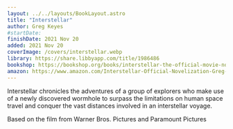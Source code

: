 ```yaml
---
layout: ../../layouts/BookLayout.astro
title: "Interstellar"
author: Greg Keyes
#startDate:
finishDate: 2021 Nov 20
added: 2021 Nov 20
coverImage: /covers/interstellar.webp
library: https://share.libbyapp.com/title/1986486
bookshop: https://bookshop.org/books/interstellar-the-official-movie-novelization/9781783293698
amazon: https://www.amazon.com/Interstellar-Official-Novelization-Greg-Keyes/dp/1783293691/
---
```


Interstellar chronicles the adventures of a group of explorers who make use of a newly discovered wormhole to surpass the limitations on human space travel and conquer the vast distances involved in an interstellar voyage.

Based on the film from Warner Bros. Pictures and Paramount Pictures

<!-- ### Notes & Highlights -->
